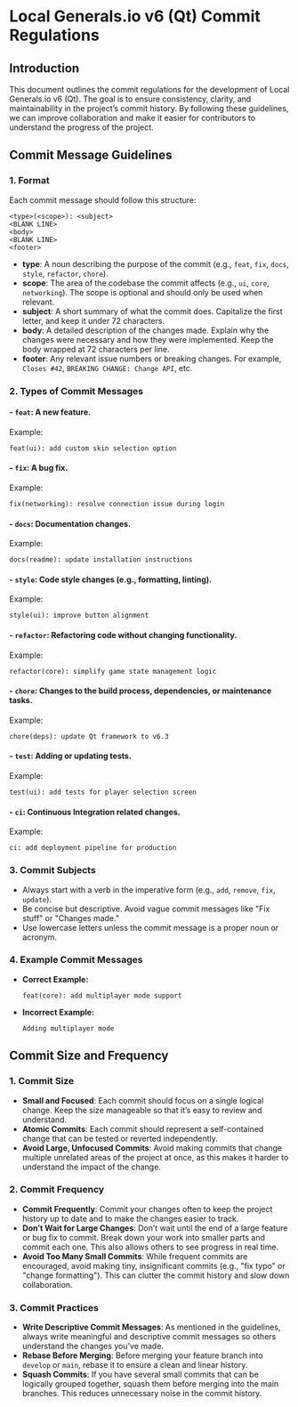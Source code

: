 # Local Generals.io v6 (Qt) Commit Regulations

## Introduction

This document outlines the commit regulations for the development of Local Generals.io v6 (Qt). The goal is to ensure consistency, clarity, and maintainability in the project’s commit history. By following these guidelines, we can improve collaboration and make it easier for contributors to understand the progress of the project.

## Commit Message Guidelines

### 1. **Format**

Each commit message should follow this structure:

```
<type>(<scope>): <subject>
<BLANK LINE>
<body>
<BLANK LINE>
<footer>
```

- **type**: A noun describing the purpose of the commit (e.g., `feat`, `fix`, `docs`, `style`, `refactor`, `chore`).
- **scope**: The area of the codebase the commit affects (e.g., `ui`, `core`, `networking`). The scope is optional and should only be used when relevant.
- **subject**: A short summary of what the commit does. Capitalize the first letter, and keep it under 72 characters.
- **body**: A detailed description of the changes made. Explain why the changes were necessary and how they were implemented. Keep the body wrapped at 72 characters per line.
- **footer**: Any relevant issue numbers or breaking changes. For example, `Closes #42`, `BREAKING CHANGE: Change API`, etc.

### 2. **Types of Commit Messages**

#### - `feat`: A new feature.

Example:
```
feat(ui): add custom skin selection option
```

#### - `fix`: A bug fix.

Example:
```
fix(networking): resolve connection issue during login
```

#### - `docs`: Documentation changes.

Example:
```
docs(readme): update installation instructions
```

#### - `style`: Code style changes (e.g., formatting, linting).

Example:
```
style(ui): improve button alignment
```

#### - `refactor`: Refactoring code without changing functionality.

Example:
```
refactor(core): simplify game state management logic
```

#### - `chore`: Changes to the build process, dependencies, or maintenance tasks.

Example:
```
chore(deps): update Qt framework to v6.3
```

#### - `test`: Adding or updating tests.

Example:
```
test(ui): add tests for player selection screen
```

#### - `ci`: Continuous Integration related changes.

Example:
```
ci: add deployment pipeline for production
```

### 3. **Commit Subjects**

- Always start with a verb in the imperative form (e.g., `add`, `remove`, `fix`, `update`).
- Be concise but descriptive. Avoid vague commit messages like "Fix stuff" or "Changes made."
- Use lowercase letters unless the commit message is a proper noun or acronym.

### 4. **Example Commit Messages**

- **Correct Example:**
  
  ```
  feat(core): add multiplayer mode support
  ```

- **Incorrect Example:**
  ```
  Adding multiplayer mode
  ```

## Commit Size and Frequency

### 1. **Commit Size**

- **Small and Focused**: Each commit should focus on a single logical change. Keep the size manageable so that it’s easy to review and understand. 
- **Atomic Commits**: Each commit should represent a self-contained change that can be tested or reverted independently.
- **Avoid Large, Unfocused Commits**: Avoid making commits that change multiple unrelated areas of the project at once, as this makes it harder to understand the impact of the change.

### 2. **Commit Frequency**

- **Commit Frequently**: Commit your changes often to keep the project history up to date and to make the changes easier to track.
- **Don’t Wait for Large Changes**: Don’t wait until the end of a large feature or bug fix to commit. Break down your work into smaller parts and commit each one. This also allows others to see progress in real time.
- **Avoid Too Many Small Commits**: While frequent commits are encouraged, avoid making tiny, insignificant commits (e.g., "fix typo" or "change formatting"). This can clutter the commit history and slow down collaboration.

### 3. **Commit Practices**

- **Write Descriptive Commit Messages**: As mentioned in the guidelines, always write meaningful and descriptive commit messages so others understand the changes you’ve made.
- **Rebase Before Merging**: Before merging your feature branch into `develop` or `main`, rebase it to ensure a clean and linear history.
- **Squash Commits**: If you have several small commits that can be logically grouped together, squash them before merging into the main branches. This reduces unnecessary noise in the commit history.
